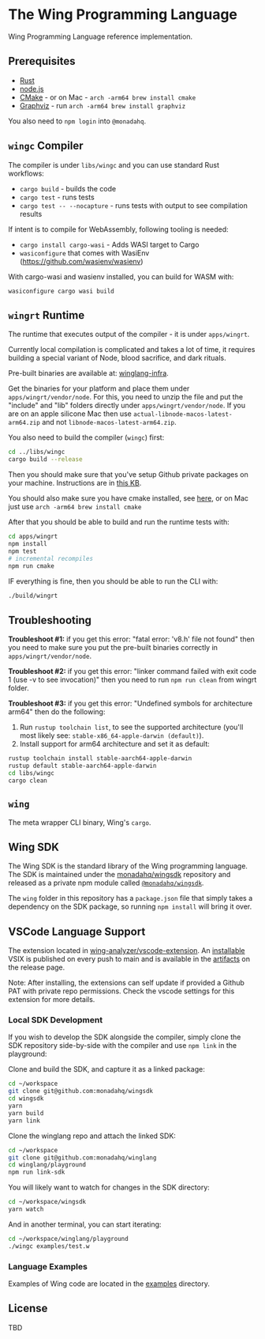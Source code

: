 # The Wing Programming Language

Wing Programming Language reference implementation.

## Prerequisites

- [Rust](https://rustup.rs/)
- [node.js](https://nodejs.org)
- [CMake](https://cmake.org/) - or on Mac - `arch -arm64 brew install cmake`
- [Graphviz](https://graphviz.org/download/) - run `arch -arm64 brew install graphviz`

You also need to `npm login` into `@monadahq`.

## `wingc` Compiler

The compiler is under `libs/wingc` and you can use standard Rust workflows:

- `cargo build` - builds the code
- `cargo test` - runs tests
- `cargo test -- --nocapture` - runs tests with output to see compilation results

If intent is to compile for WebAssembly, following tooling is needed:

- `cargo install cargo-wasi` - Adds WASI target to Cargo
- `wasiconfigure` that comes with WasiEnv (<https://github.com/wasienv/wasienv>)

With cargo-wasi and wasienv installed, you can build for WASM with:

```shell
wasiconfigure cargo wasi build
```

## `wingrt` Runtime

The runtime that executes output of the compiler - it is under `apps/wingrt`.

Currently local compilation is complicated and takes a lot of time, it requires
building a special variant of Node, blood sacrifice, and dark rituals.

Pre-built binaries are available at:
[winglang-infra](https://github.com/monadahq/winglang-infra).

Get the binaries for your platform and place them under `apps/wingrt/vendor/node`. For this, you need to unzip the file and put the "include" and "lib" folders directly under `apps/wingrt/vendor/node`.
If you are on an apple silicone Mac then use `actual-libnode-macos-latest-arm64.zip` and not `libnode-macos-latest-arm64.zip`.

You also need to build the compiler (`wingc`) first: 
```bash
cd ../libs/wingc
cargo build --release
```

Then you should make sure that you've setup Github private packages on your machine.
Instructions are in [this KB](https://github.com/monadahq/mona-kb/blob/main/docs/github-private-packages.md).

You should also make sure you have cmake installed, see [here](http://cmake.org), or on Mac just use `arch -arm64 brew install cmake`

After that you should be able to build and run the runtime tests with:

```bash
cd apps/wingrt
npm install
npm test
# incremental recompiles
npm run cmake
```

IF everything is fine, then you should be able to run the CLI with:

```bash
./build/wingrt 
```
## Troubleshooting

**Troubleshoot #1:** if you get this error: "fatal error: 'v8.h' file not found" then you need to make sure you put the pre-built binaries correctly in `apps/wingrt/vendor/node`.

**Troubleshoot #2:** if you get this error: "linker command failed with exit code 1 (use -v to see invocation)" then you need to run `npm run clean` from wingrt folder.

**Troubleshoot #3:** if you get this error: "Undefined symbols for architecture arm64" then do the following:
1. Run `rustup toolchain list`, to see the supported architecture (you'll most likely see: `stable-x86_64-apple-darwin (default)`).
1. Install support for arm64 architecture and set it as default:
```bash
rustup toolchain install stable-aarch64-apple-darwin
rustup default stable-aarch64-apple-darwin
cd libs/wingc
cargo clean
```

## `wing`

The meta wrapper CLI binary, Wing's `cargo`.

## Wing SDK

The Wing SDK is the standard library of the Wing programming language. The SDK
is maintained under the [monadahq/wingsdk](https://github.com/monadahq/wingsdk)
repository and released as a private npm module called
[`@monadahq/wingsdk`](https://github.com/monadahq/wingsdk/packages/1519521).

The `wing` folder in this repository has a `package.json` file that simply takes
a dependency on the SDK package, so running `npm install` will bring it over.

## VSCode Language Support

The extension located in [wing-analyzer/vscode-extension](wing-analyzer/vscode-extension). An [installable](https://code.visualstudio.com/docs/editor/extension-marketplace#_install-from-a-vsix) VSIX is published on every push to main and is available in the [artifacts](https://github.com/monadahq/winglang/releases/download/development/vscode-wing.vsix) on the release page.

Note: After installing, the extensions can self update if provided a Github PAT with private repo permissions. Check the vscode settings for this extension for more details.

### Local SDK Development

If you wish to develop the SDK alongside the compiler, simply clone the SDK
repository side-by-side with the compiler and use `npm link` in the playground:

Clone and build the SDK, and capture it as a linked package:

```sh
cd ~/workspace
git clone git@github.com:monadahq/wingsdk
cd wingsdk
yarn
yarn build
yarn link
```

Clone the winglang repo and attach the linked SDK:

```sh
cd ~/workspace
git clone git@github.com:monadahq/winglang
cd winglang/playground
npm run link-sdk
```

You will likely want to watch for changes in the SDK directory:

```sh
cd ~/workspace/wingsdk
yarn watch
```

And in another terminal, you can start iterating:

```sh
cd ~/workspace/winglang/playground
./wingc examples/test.w
```

### Language Examples

Examples of Wing code are located in the [examples](./examples) directory.

## License

TBD
